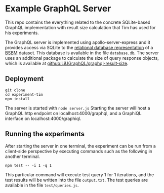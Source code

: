 # Example GraphQL Server
This repo contains the everything related to the concrete SQLite-based GraphQL implementation with result size calculation that Tim has used for his experiments.

The GraphQL server is implemented using apollo-server-express and it provides access via SQLite to the [relational database representation](http://wifo5-03.informatik.uni-mannheim.de/bizer/berlinsparqlbenchmark/spec/Dataset/index.html#relationalrepresentation) of a [BSBM](http://wifo5-03.informatik.uni-mannheim.de/bizer/berlinsparqlbenchmark/) dataset. This database is available in the file `database.db`.
The server uses an additional package to calculate the size of query response objects, which is available at [github:LiUGraphQL/graphql-result-size](https://github.com/LiUGraphQL/graphql-result-size).

## Deployment
```
git clone
cd experiment-tim
npm install
```
The server is started with `node server.js`
Starting the server will host a GraphQL http endpoint on localhost:4000/graphql, and a GraphiQL interface on localhost:4000/graphiql.

## Running the experiments
After starting the server in one terminal, the experiment can be run from a client-side perspective by executing commands such as the following in another terminal.
```
npm test -- -i 1 -q 1
```
This particular command will execute test query 1 for 1 iterations, and the test results will be written into the file `output.txt`. The test queries are available in the file `test/queries.js`.
